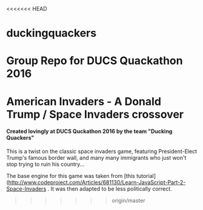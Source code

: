 <<<<<<< HEAD
# duckingquackers
Group Repo for DUCS Quackathon 2016
=======
# American Invaders - A Donald Trump / Space Invaders crossover
#### Created lovingly at DUCS Quckathon 2016 by the team "Ducking Quackers"

This is a twist on the classic space invaders game, featuring President-Elect Trump's famous border wall, and many many immigrants who just won't stop trying to ruin his country...


The base engine for this game was taken from [this tutorial](http://www.codeproject.com/Articles/681130/Learn-JavaScript-Part-2-Space-Invaders . It was then adapted to be less politically correct.
>>>>>>> origin/master
